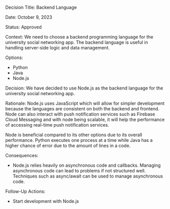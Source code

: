 Decision Title: Backend Language

Date: October 9, 2023

Status: Approved

Context: We need to choose a backend programming language for the university social networking app. The backend language is useful in handling server-side logic and data management.

Options:

* Python
* Java
* Node.js

Decision: We have decided to use Node.js as the backend language for the university social networking app.

Rationale: Node.js uses JavaScript which will allow for simpler development because the languages are consistent on both the backend and frontend. Node can also interact with push notification services such as Firebase Cloud Messaging and with node being scalable, it will help the performance of accessing real-time push notification services.

Node is beneficial compared to its other options due to its overall performance. Python executes one process at a time while Java has a higher chance of error due to the amount of lines in a code.

Consequences:

* Node.js relies heavily on asynchronous code and callbacks. Managing asynchronous code can lead to problems if not structured well. Techniques such as async/await can be used to manage asynchronous code.

Follow-Up Actions:

* Start development with Node.js
